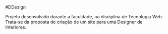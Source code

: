 #DDesign

Projeto desenvolvido durante a faculdade, na disciplina de Tecnologia Web.
Trata-se da proposta de criação de um site para uma Designer de Interiores.
